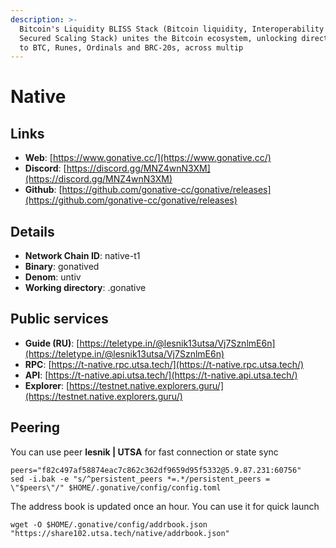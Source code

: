 ```yaml
---
description: >-
  Bitcoin's Liquidity BLISS Stack (Bitcoin liquidity, Interoperability and
  Secured Scaling Stack) unites the Bitcoin ecosystem, unlocking direct access
  to BTC, Runes, Ordinals and BRC-20s, across multip
---
```


# Native

## Links

* **Web**: [https://www.gonative.cc/](https://www.gonative.cc/)
* **Discord**: [https://discord.gg/MNZ4wnN3XM](https://discord.gg/MNZ4wnN3XM)
* **Github**: [https://github.com/gonative-cc/gonative/releases](https://github.com/gonative-cc/gonative/releases)

## **Details**

* **Network Chain ID**: native-t1
* **Binary**: gonatived
* **Denom**: untiv
* **Working directory**: .gonative

## Public services

* **Guide (RU)**: [https://teletype.in/@lesnik13utsa/Vj7SznlmE6n](https://teletype.in/@lesnik13utsa/Vj7SznlmE6n)
* **RPC**: [https://t-native.rpc.utsa.tech/](https://t-native.rpc.utsa.tech/)
* **API**: [https://t-native.api.utsa.tech/](https://t-native.api.utsa.tech/)
* **Explorer**: [https://testnet.native.explorers.guru/](https://testnet.native.explorers.guru/)

## Peering

You can use peer **lesnik | UTSA** for fast connection or state sync

```shell
peers="f82c497af58874eac7c862c362df9659d95f5332@5.9.87.231:60756"
sed -i.bak -e "s/^persistent_peers *=.*/persistent_peers = \"$peers\"/" $HOME/.gonative/config/config.toml
```

The address book is updated once an hour. You can use it for quick launch

```shell
wget -O $HOME/.gonative/config/addrbook.json "https://share102.utsa.tech/native/addrbook.json"
```

